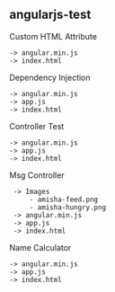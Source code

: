## angularjs-test

Custom HTML Attribute
    
    -> angular.min.js
    -> index.html

Dependency Injection
   
    -> angular.min.js
    -> app.js
    -> index.html

Controller Test
    
    -> angular.min.js
    -> app.js
    -> index.html

Msg Controller
     
     -> Images
         - amisha-feed.png
         - amisha-hungry.png
     -> angular.min.js
     -> app.js
     -> index.html

Name Calculator
   
    -> angular.min.js
    -> app.js
    -> index.html
